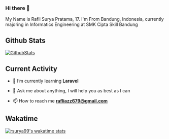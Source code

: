 ### Hi there 👋

My Name is Rafli Surya Pratama, 17. I'm From Bandung, Indonesia, currently majoring in Informatics Engineering at SMK Cipta Skill Bandung

## Github Stats

[![GithubStats](https://github-readme-stats.vercel.app/api?username=rsurya99&show_icons=true&theme=tokyonight)](https://github.com/rsurya99)

## Current Activity


- 🌱 I’m currently learning **Laravel**

- 💬 Ask me about anything, I will help you as best as I can

- 📫 How to reach me **rafliazz679@gmail.com**

## Wakatime

[![rsurya99's wakatime stats](https://github-readme-stats.vercel.app/api/wakatime?username=rsurya99&theme=tokyonight&layout=compact)](https://wakatime.com/@rsurya99)
